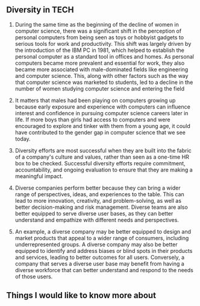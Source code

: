 ## Diversity in TECH


1.  During the same time as the beginning of the decline of women in computer science, there was a significant shift in the perception of personal computers from being seen as toys or hobbyist gadgets to serious tools for work and productivity. This shift was largely driven by the introduction of the IBM PC in 1981, which helped to establish the personal computer as a standard tool in offices and homes. As personal computers became more prevalent and essential for work, they also became more associated with male-dominated fields like engineering and computer science. This, along with other factors such as the way that computer science was marketed to students, led to a decline in the number of women studying computer science and entering the field

2. It matters that males had been playing on computers growing up because early exposure and experience with computers can influence interest and confidence in pursuing computer science careers later in life. If more boys than girls had access to computers and were encouraged to explore and tinker with them from a young age, it could have contributed to the gender gap in computer science that we see today.

3. Diversity efforts are most successful when they are built into the fabric of a company's culture and values, rather than seen as a one-time HR box to be checked. Successful diversity efforts require commitment, accountability, and ongoing evaluation to ensure that they are making a meaningful impact.

4. Diverse companies perform better because they can bring a wider range of perspectives, ideas, and experiences to the table. This can lead to more innovation, creativity, and problem-solving, as well as better decision-making and risk management. Diverse teams are also better equipped to serve diverse user bases, as they can better understand and empathize with different needs and perspectives.

5. An example, a diverse company may be better equipped to design and market products that appeal to a wider range of consumers, including underrepresented groups. A diverse company may also be better equipped to identify and address biases or blind spots in their products and services, leading to better outcomes for all users. Conversely, a company that serves a diverse user base may benefit from having a diverse workforce that can better understand and respond to the needs of those users.


## Things I would like to know more about